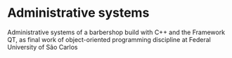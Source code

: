 # Administrative systems
Administrative systems of a barbershop build with C++ and the Framework QT, as  final work
of object-oriented programming discipline at Federal University of São Carlos